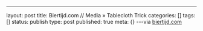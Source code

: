 ---
layout: post
title: Biertijd.com // Media » Tablecloth Trick
categories: []
tags: []
status: publish
type: post
published: true
meta: {}
---via 
[biertijd.com](http://biertijd.com/mediaplayer/?itemid=30018)
